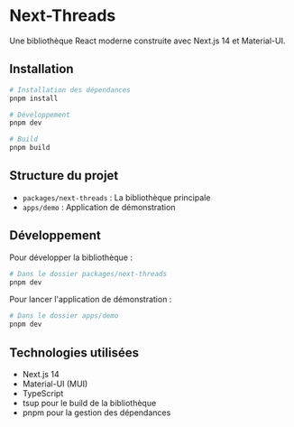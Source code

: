 # Next-Threads

Une bibliothèque React moderne construite avec Next.js 14 et Material-UI.

## Installation

```bash
# Installation des dépendances
pnpm install

# Développement
pnpm dev

# Build
pnpm build
```

## Structure du projet

- `packages/next-threads` : La bibliothèque principale
- `apps/demo` : Application de démonstration

## Développement

Pour développer la bibliothèque :

```bash
# Dans le dossier packages/next-threads
pnpm dev
```

Pour lancer l'application de démonstration :

```bash
# Dans le dossier apps/demo
pnpm dev
```

## Technologies utilisées

- Next.js 14
- Material-UI (MUI)
- TypeScript
- tsup pour le build de la bibliothèque
- pnpm pour la gestion des dépendances 